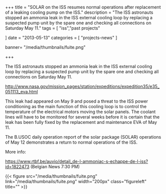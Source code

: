 +++
title = "SOLAR on the ISS resumes normal operations after replacement of a leaking cooling pump on the ISS."
description = "The ISS astronauts stopped an ammonia leak in the ISS external cooling loop by replacing a suspected pump unit by the spare one and checking all connections on Saturday May 11."
tags = [
   "iss","past projects"

]
date = "2013-05-13"
categories = [
   "projects-news"
]

banner= "/media/thumbnails/fuite.png"


+++

The ISS astronauts stopped an ammonia leak in the ISS external cooling loop by replacing a suspected pump unit by the spare one and checking all connections on Saturday May 11.

http://www.nasa.gov/mission_pages/station/expeditions/expedition35/e35_051113_eva.html



This leak had appeared on May 9 and posed a threat to the ISS power conditioning as the main function of this cooling loop is to control the temperature of the electrical motors moving the solar panels. The coolant lines will have to be monitored for several weeks before it is certain that the leak has been fully fixed by the replacement and maintenance EVA of May 11.

The B.USOC daily operation report of the solar package (SOLAR) operations of May 12 demonstrates a return to normal operations of the ISS.

More info:

https://www.rtbf.be/auvio/detail_de-l-ammoniac-s-echappe-de-l-iss?id=1822473
(Belgian News 7:30 PM)

{{< figure src="/media/thumbnails/fuite.png"  link="/media/thumbnails/fuite.png"  width="200px" class="figureleft" title="" >}}
